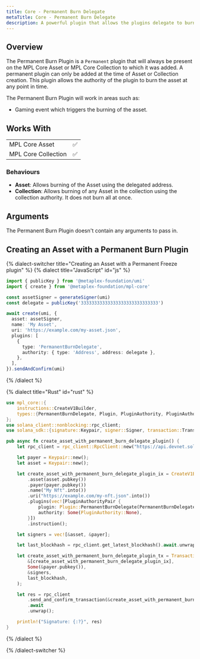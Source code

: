 ```yaml
---
title: Core - Permanent Burn Delegate
metaTitle: Core - Permanent Burn Delegate
description: A powerful plugin that allows the plugins delegate to burn the Asset at any point. Particularly good for applications like gaming and subscriptions.
---
```


## Overview

The Permanent Burn Plugin is a `Permanent` plugin that will always be present on the MPL Core Asset or MPL Core Collection to which it was added. A permanent plugin can only be added at the time of Asset or Collection creation. This plugin allows the authority of the plugin to burn the asset at any point in time.

The Permanent Burn Plugin will work in areas such as:

- Gaming event which triggers the burning of the asset.

## Works With

|                     |     |
| ------------------- | --- |
| MPL Core Asset      | ✅  |
| MPL Core Collection | ✅  |

### Behaviours
- **Asset**: Allows burning of the Asset using the delegated address.
- **Collection**: Allows burning of any Asset in the collection using the collection authority. It does not burn all at once.

## Arguments

The Permanent Burn Plugin doesn't contain any arguments to pass in.

## Creating an Asset with a Permanent Burn Plugin

{% dialect-switcher title="Creating an Asset with a Permanent Freeze plugin" %}
{% dialect title="JavaScript" id="js" %}

```ts
import { publicKey } from '@metaplex-foundation/umi'
import { create } from '@metaplex-foundation/mpl-core'

const assetSigner = generateSigner(umi)
const delegate = publicKey('33333333333333333333333333333')

await create(umi, {
  asset: assetSigner,
  name: 'My Asset',
  uri: 'https://example.com/my-asset.json',
  plugins: [
    {
      type: 'PermanentBurnDelegate',
      authority: { type: 'Address', address: delegate },
    },
  ],
}).sendAndConfirm(umi)
```

{% /dialect %}

{% dialect title="Rust" id="rust" %}

```rust
use mpl_core::{
    instructions::CreateV1Builder,
    types::{PermanentBurnDelegate, Plugin, PluginAuthority, PluginAuthorityPair},
};
use solana_client::nonblocking::rpc_client;
use solana_sdk::{signature::Keypair, signer::Signer, transaction::Transaction};

pub async fn create_asset_with_permanent_burn_delegate_plugin() {
    let rpc_client = rpc_client::RpcClient::new("https://api.devnet.solana.com".to_string());

    let payer = Keypair::new();
    let asset = Keypair::new();

    let create_asset_with_permanent_burn_delegate_plugin_ix = CreateV1Builder::new()
        .asset(asset.pubkey())
        .payer(payer.pubkey())
        .name("My Nft".into())
        .uri("https://example.com/my-nft.json".into())
        .plugins(vec![PluginAuthorityPair {
            plugin: Plugin::PermanentBurnDelegate(PermanentBurnDelegate {}),
            authority: Some(PluginAuthority::None),
        }])
        .instruction();

    let signers = vec![&asset, &payer];

    let last_blockhash = rpc_client.get_latest_blockhash().await.unwrap();

    let create_asset_with_permanent_burn_delegate_plugin_tx = Transaction::new_signed_with_payer(
        &[create_asset_with_permanent_burn_delegate_plugin_ix],
        Some(&payer.pubkey()),
        &signers,
        last_blockhash,
    );

    let res = rpc_client
        .send_and_confirm_transaction(&create_asset_with_permanent_burn_delegate_plugin_tx)
        .await
        .unwrap();

    println!("Signature: {:?}", res)
}
```

{% /dialect %}

{% /dialect-switcher %}
